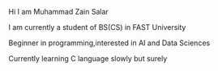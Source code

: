 Hi I am Muhammad Zain Salar

I am currently a student of BS(CS) in FAST University

Beginner in programming,interested in AI and Data Sciences

Currently learning C language slowly but surely  
